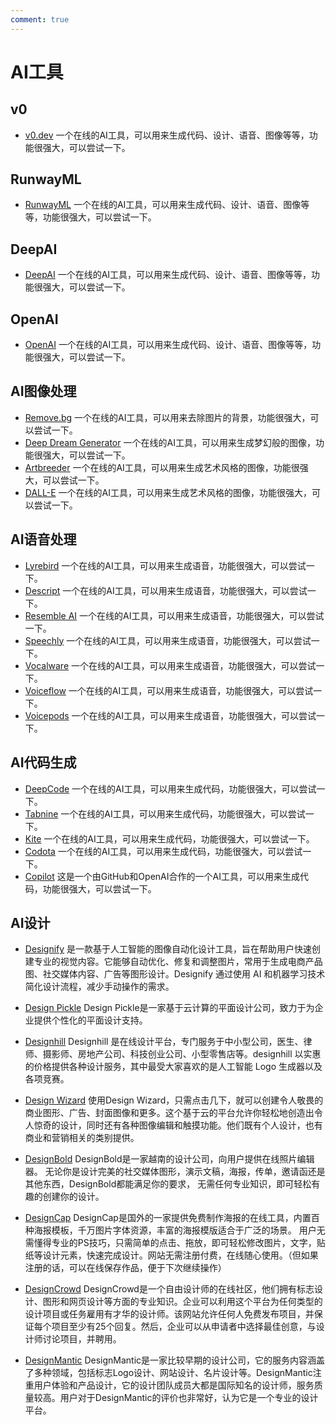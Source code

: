 ```yaml
---
comment: true
---
```


# AI工具


## v0
- [v0.dev](https://v0.dev/) 一个在线的AI工具，可以用来生成代码、设计、语音、图像等等，功能很强大，可以尝试一下。
## RunwayML
- [RunwayML](https://runwayml.com/) 一个在线的AI工具，可以用来生成代码、设计、语音、图像等等，功能很强大，可以尝试一下。
## DeepAI
- [DeepAI](https://deepai.org/) 一个在线的AI工具，可以用来生成代码、设计、语音、图像等等，功能很强大，可以尝试一下。
## OpenAI
- [OpenAI](https://openai.com/) 一个在线的AI工具，可以用来生成代码、设计、语音、图像等等，功能很强大，可以尝试一下。
## AI图像处理
- [Remove.bg](https://www.remove.bg/) 一个在线的AI工具，可以用来去除图片的背景，功能很强大，可以尝试一下。
- [Deep Dream Generator](https://deepdreamgenerator.com/) 一个在线的AI工具，可以用来生成梦幻般的图像，功能很强大，可以尝试一下。
- [Artbreeder](https://www.artbreeder.com/) 一个在线的AI工具，可以用来生成艺术风格的图像，功能很强大，可以尝试一下。
- [DALL-E](https://openai.com/research/dall-e/) 一个在线的AI工具，可以用来生成艺术风格的图像，功能很强大，可以尝试一下。

## AI语音处理
- [Lyrebird](https://lyrebird.ai/) 一个在线的AI工具，可以用来生成语音，功能很强大，可以尝试一下。
- [Descript](https://www.descript.com/) 一个在线的AI工具，可以用来生成语音，功能很强大，可以尝试一下。
- [Resemble AI](https://www.resemble.ai/) 一个在线的AI工具，可以用来生成语音，功能很强大，可以尝试一下。
- [Speechly](https://www.speechly.com/) 一个在线的AI工具，可以用来生成语音，功能很强大，可以尝试一下。
- [Vocalware](https://www.vocalware.com/) 一个在线的AI工具，可以用来生成语音，功能很强大，可以尝试一下。
- [Voiceflow](https://www.voiceflow.com/) 一个在线的AI工具，可以用来生成语音，功能很强大，可以尝试一下。
- [Voicepods](https://www.voicepods.com/) 一个在线的AI工具，可以用来生成语音，功能很强大，可以尝试一下。

## AI代码生成
- [DeepCode](https://www.deepcode.ai/) 一个在线的AI工具，可以用来生成代码，功能很强大，可以尝试一下。
- [Tabnine](https://www.tabnine.com/) 一个在线的AI工具，可以用来生成代码，功能很强大，可以尝试一下。
- [Kite](https://www.kite.com/) 一个在线的AI工具，可以用来生成代码，功能很强大，可以尝试一下。
- [Codota](https://www.codota.com/) 一个在线的AI工具，可以用来生成代码，功能很强大，可以尝试一下。
- [Copilot](https://copilot.github.com/) 这是一个由GitHub和OpenAI合作的一个AI工具，可以用来生成代码，功能很强大，可以尝试一下。

## AI设计
- [Designify](https://designify.io/) 是一款基于人工智能的图像自动化设计工具，旨在帮助用户快速创建专业的视觉内容。它能够自动优化、修复和调整图片，常用于生成电商产品图、社交媒体内容、广告等图形设计。Designify 通过使用 AI 和机器学习技术简化设计流程，减少手动操作的需求。

- [Design Pickle](https://designpickle.com/) Design Pickle是一家基于云计算的平面设计公司，致力于为企业提供个性化的平面设计支持。

- [Designhill](https://www.designhill.com/) Designhill 是在线设计平台，专门服务于中小型公司，医生、律师、摄影师、房地产公司、科技创业公司、小型零售店等。designhill 以实惠的价格提供各种设计服务，其中最受大家喜欢的是人工智能 Logo 生成器以及各项竞赛。

- [Design Wizard](https://www.designwizard.com/) 使用Design Wizard，只需点击几下，就可以创建令人敬畏的商业图形、广告、封面图像和更多。这个基于云的平台允许你轻松地创造出令人惊奇的设计，同时还有各种图像编辑和触摸功能。他们既有个人设计，也有商业和营销相关的类别提供。

- [DesignBold](https://www.designbold.com/) DesignBold是一家越南的设计公司，向用户提供在线照片编辑器。 无论你是设计完美的社交媒体图形，演示文稿，海报，传单，邀请函还是其他东西，DesignBold都能满足你的要求， 无需任何专业知识，即可轻松有趣的创建你的设计。

- [DesignCap](https://www.designcap.com/) DesignCap是国外的一家提供免费制作海报的在线工具，内置百种海报模板，千万图片字体资源，丰富的海报模版适合于广泛的场景。 用户无需懂得专业的PS技巧，只需简单的点击、拖放，即可轻松修改图片，文字，贴纸等设计元素，快速完成设计。网站无需注册付费，在线随心使用。（但如果注册的话，可以在线保存作品，便于下次继续操作）

- [DesignCrowd](https://www.designcrowd.com/) DesignCrowd是一个自由设计师的在线社区，他们拥有标志设计、图形和网页设计等方面的专业知识。企业可以利用这个平台为任何类型的设计项目或任务雇用有才华的设计师。该网站允许任何人免费发布项目，并保证每个项目至少有25个回复。然后，企业可以从申请者中选择最佳创意，与设计师讨论项目，并聘用。

- [DesignMantic](https://www.designmantic.com/) DesignMantic是一家比较早期的设计公司，它的服务内容涵盖了多种领域，包括标志Logo设计、网站设计、名片设计等。DesignMantic注重用户体验和产品设计，它的设计团队成员大都是国际知名的设计师，服务质量较高。用户对于DesignMantic的评价也非常好，认为它是一个专业的设计平台。


